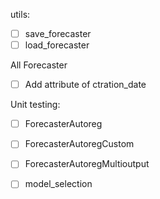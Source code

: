 utils:
- [ ] save_forecaster
- [ ] load_forecaster

All Forecaster
- [ ] Add attribute of ctration_date


Unit testing:
- [ ] ForecasterAutoreg
- [ ] ForecasterAutoregCustom
- [ ] ForecasterAutoregMultioutput
- [ ] model_selection

